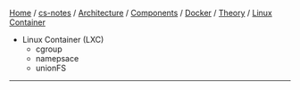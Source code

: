 [Home](https://mengxianbin.github.io) /
[cs-notes](https://mengxianbin.github.io/cs-notes/site) /
[Architecture](https://mengxianbin.github.io/cs-notes/site/Architecture) /
[Components](https://mengxianbin.github.io/cs-notes/site/Architecture/Components) /
[Docker](https://mengxianbin.github.io/cs-notes/site/Architecture/Components/Docker) /
[Theory](https://mengxianbin.github.io/cs-notes/site/Architecture/Components/Docker/Theory) /
[Linux Container](https://mengxianbin.github.io/cs-notes/site/Architecture/Components/Docker/Theory/Linux%20Container)

* Linux Container (LXC)
    * cgroup
    * namepsace
    * unionFS

---
